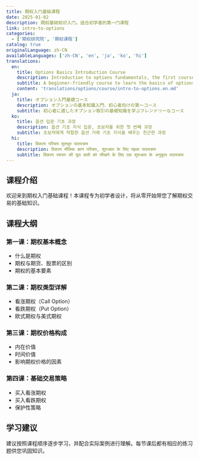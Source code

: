 ```yaml
---
title: 期权入门基础课程
date: 2025-01-02
description: 期权基础知识入门，适合初学者的第一门课程
link: intro-to-options
categories:
  - ['期权研究院', '期权课程']
catalog: true
originalLanguage: zh-CN
availableLanguages: ['zh-CN', 'en', 'ja', 'ko', 'hi']
translations:
  en:
    title: Options Basics Introduction Course
    description: Introduction to options fundamentals, the first course for beginners
    subtitle: A beginner-friendly course to learn the basics of options trading
    content: 'translations/options/course/intro-to-options.en.md'
  ja:
    title: オプション入門基礎コース
    description: オプションの基本知識入門、初心者向けの第一コース
    subtitle: 初心者に適したオプション取引の基礎知識を学ぶフレンドリーなコース
  ko:
    title: 옵션 입문 기초 과정
    description: 옵션 기초 지식 입문, 초보자를 위한 첫 번째 과정
    subtitle: 초보자에게 적합한 옵션 거래 기초 지식을 배우는 친근한 과정
  hi:
    title: विकल्प परिचय मूलभूत पाठ्यक्रम
    description: विकल्प मौलिक ज्ञान परिचय, शुरुआत के लिए पहला पाठ्यक्रम
    subtitle: विकल्प व्यापार की मूल बातों को सीखने के लिए एक शुरुआत के अनुकूल पाठ्यक्रम
---
```


## 课程介绍

欢迎来到期权入门基础课程！本课程专为初学者设计，将从零开始带您了解期权交易的基础知识。

## 课程大纲

### 第一课：期权基本概念

- 什么是期权
- 期权与期货、股票的区别
- 期权的基本要素

### 第二课：期权类型详解

- 看涨期权（Call Option）
- 看跌期权（Put Option）
- 欧式期权与美式期权

### 第三课：期权价格构成

- 内在价值
- 时间价值
- 影响期权价格的因素

### 第四课：基础交易策略

- 买入看涨期权
- 买入看跌期权
- 保护性策略

## 学习建议

建议按照课程顺序逐步学习，并配合实际案例进行理解。每节课后都有相应的练习题供您巩固知识。
